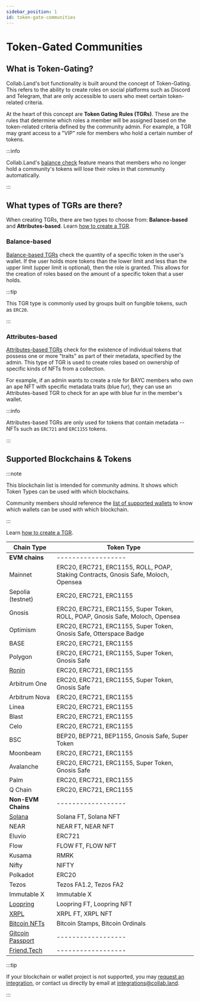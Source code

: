 ```yaml
---
sidebar_position: 1
id: token-gate-communities
---
```


# Token-Gated Communities

## What is Token-Gating?

Collab.Land's bot functionality is built around the concept of Token-Gating. This refers to the ability to create roles on social platforms such as Discord and Telegram, that are only accessible to users who meet certain token-related criteria.

At the heart of this concept are **Token Gating Rules (TGRs)**. These are the rules that determine which roles a member will be assigned based on the token-related criteria defined by the community admin. For example, a TGR may grant access to a "VIP" role for members who hold a certain number of tokens.

:::info

Collab.Land's [balance check](../command-center/bot-config/balance-check) feature means that members who no longer hold a community's tokens will lose their roles in that community automatically.

:::

## What types of TGRs are there?

When creating TGRs, there are two types to choose from: **Balance-based** and **Attributes-based**. Learn [how to create a TGR](/help-docs/command-center/create-a-tgr/how-to-create-a-tgr#how-to-create-a-tgr).

### Balance-based

[Balance-based TGRs](../command-center/create-a-tgr/how-to-create-a-tgr#create-a-balance-based-tgr) check the quantity of a specific token in the user's wallet. If the user holds more tokens than the lower limit and less than the upper limit (upper limit is optional), then the role is granted. This allows for the creation of roles based on the amount of a specific token that a user holds.

:::tip

This TGR type is commonly used by groups built on fungible tokens, such as `ERC20`.

:::

### Attributes-based

[Attributes-based TGRs](../command-center/create-a-tgr/how-to-create-a-tgr#create-a-metadata-based-tgr) check for the existence of individual tokens that possess one or more "traits" as part of their metadata, specified by the admin. This type of TGR is used to create roles based on ownership of specific kinds of NFTs from a collection.

For example, if an admin wants to create a role for BAYC members who own an ape NFT with specific metadata traits (blue fur), they can use an Attributes-based TGR to check for an ape with blue fur in the member's wallet.

:::info

Attributes-based TGRs are only used for tokens that contain metadata -- NFTs such as `ERC721` and `ERC1155` tokens.

:::

## Supported Blockchains & Tokens

:::note

This blockchain list is intended for community admins. It shows which Token Types can be used with which blockchains.

Community members should reference the [list of supported wallets](/help-docs/wallets/verify-your-wallet#supported-wallets) to know which wallets can be used with which blockchain.

:::

Learn [how to create a TGR](/help-docs/command-center/create-a-tgr/how-to-create-a-tgr#how-to-create-a-tgr).

| Chain Type                                                                | Token Type                                                                          |
|---------------------------------------------------------------------------|-------------------------------------------------------------------------------------|
| **EVM chains**                                                            |               ------------------                                                    |
| Mainnet                                                                   | ERC20, ERC721, ERC1155, ROLL, POAP, Staking Contracts, Gnosis Safe, Moloch, Opensea |
| Sepolia (testnet)                                                         | ERC20, ERC721, ERC1155                                                              |
| Gnosis                                                                    | ERC20, ERC721, ERC1155, Super Token, ROLL, POAP, Gnosis Safe, Moloch, Opensea       |
| Optimism                                                                  | ERC20, ERC721, ERC1155, Super Token, Gnosis Safe, Otterspace Badge                  |
| BASE                                                                      | ERC20, ERC721, ERC1155                                                              |
| Polygon                                                                   | ERC20, ERC721, ERC1155, Super Token, Gnosis Safe                                    |
| [Ronin](/help-docs/command-center/create-a-tgr/evm/ronin)                 | ERC20, ERC721, ERC1155                                                              |
| Arbitrum One                                                              | ERC20, ERC721, ERC1155, Super Token, Gnosis Safe                                    |
| Arbitrum Nova                                                             | ERC20, ERC721, ERC1155                                                              |
| Linea                                                                     | ERC20, ERC721, ERC1155                                                              |
| Blast                                                                     | ERC20, ERC721, ERC1155                                                              |
| Celo                                                                      | ERC20, ERC721, ERC1155                                                              |
| BSC                                                                       | BEP20, BEP721, BEP1155, Gnosis Safe, Super Token                                    |
| Moonbeam                                                                  | ERC20, ERC721, ERC1155                                                              |
| Avalanche                                                                 | ERC20, ERC721, ERC1155, Super Token, Gnosis Safe                                    |
| Palm                                                                      | ERC20, ERC721, ERC1155                                                              |
| Q Chain                                                                   | ERC20, ERC721, ERC1155                                                              |
| **Non-EVM Chains**                                                        |               ------------------                                                    |
| [Solana](/help-docs/command-center/create-a-tgr/solana)                   | Solana FT, Solana NFT                                                               |
| NEAR                                                                      | NEAR FT, NEAR NFT                                                                   |
| Eluvio                                                                    | ERC721                                                                              |
| Flow                                                                      | FLOW FT, FLOW NFT                                                                   |
| Kusama                                                                    | RMRK                                                                                |
| Nifty                                                                     | NIFTY                                                                               |
| Polkadot                                                                  | ERC20                                                                               |
| Tezos                                                                     | Tezos FA1.2, Tezos FA2                                                              |
| Immutable X                                                               | Immutable X                                                                         |
| [Loopring](/help-docs/command-center/create-a-tgr/loopring)               | Loopring FT, Loopring NFT                                                           |
| [XRPL](/help-docs/command-center/create-a-tgr/xrpl)                       | XRPL FT, XRPL NFT                                                                   |
| [Bitcoin NFTs](/help-docs/command-center/create-a-tgr/bitcoin-tgr)        | Bitcoin Stamps, Bitcoin Ordinals                                                    |
| [Gitcoin Passport](/help-docs/command-center/create-a-tgr/gtc-passport)   | ------------------                                                                  |
| [Friend.Tech](/help-docs/command-center/create-a-tgr/friend-tech-tgr)     | ------------------                                                                  |

:::tip

If your blockchain or wallet project is not supported, you may [request an integration](https://bit.ly/3HzRmnA), or contact us directly by email at [integrations@collab.land](mailto:integrations@collab.land).

:::
